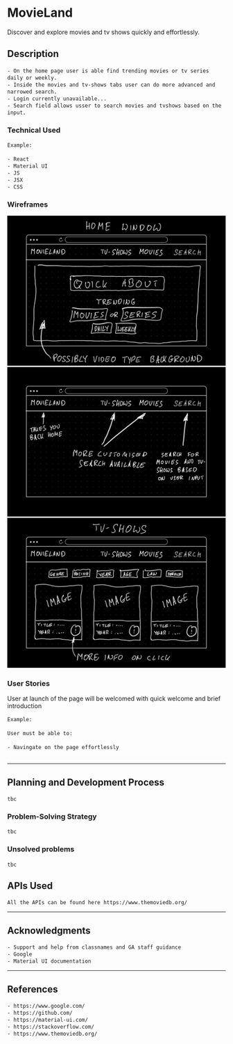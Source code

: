 # MovieLand

Discover and explore movies and tv shows quickly and effortlessly.


## Description

```
- On the home page user is able find trending movies or tv series daily or weekly.
- Inside the movies and tv-shows tabs user can do more advanced and narrowed search.
- Login currently unavailable...
- Search field allows usser to search movies and tvshows based on the input.

```

### Technical Used

```
Example:

- React
- Material UI
- JS
- JSX
- CSS
```

### Wireframes

![image one](./readmePic/one.PNG)
![image two](./readmePic/two.PNG)
![image three](./readmePic/three.PNG)

### User Stories

User at launch of the page will be welcomed with quick welcome and brief introduction
```
Example:

User must be able to:

- Navingate on the page effortlessly 


```

---

## Planning and Development Process

```
tbc
```

### Problem-Solving Strategy

```
tbc
```

### Unsolved problems

```
tbc
```

## APIs Used

```
All the APIs can be found here https://www.themoviedb.org/
```

---

## Acknowledgments

```
- Support and help from classnames and GA staff guidance 
- Google
- Material UI documentation 
```

---

 ## References

 ```
 - https://www.google.com/
 - https://github.com/
 - https://material-ui.com/
 - https://stackoverflow.com/
 - https://www.themoviedb.org/
 ```